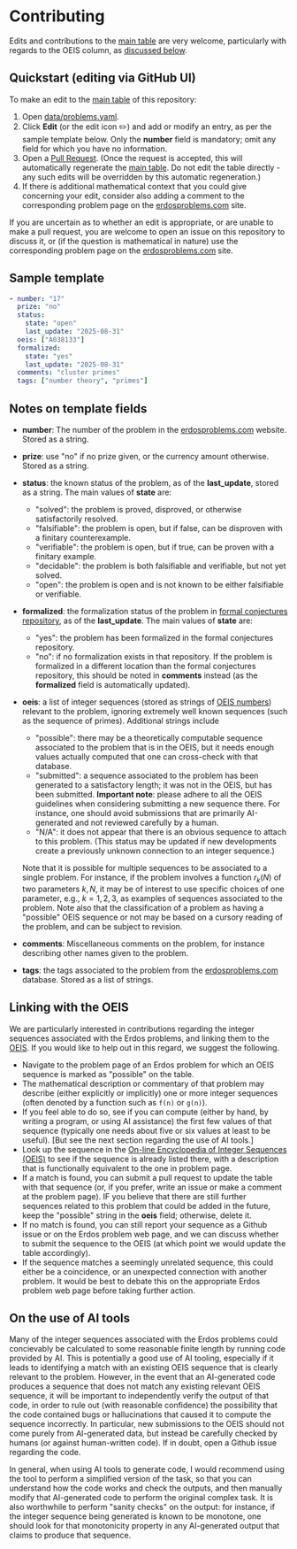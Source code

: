# Contributing

Edits and contributions to the [main table](README.md#table) are very welcome, particularly with regards to the OEIS column, as [discussed below](#linking-with-the-oeis).

## Quickstart (editing via GitHub UI)

To make an edit to the [main table](README.md#table) of this repository:

1. Open [data/problems.yaml](data/problems.yaml).
2. Click **Edit** (or the edit icon ✏️) and add or modify an entry, as per the sample template below.  Only the **number** field is mandatory; omit any field for which you have no information.
3. Open a [Pull Request](https://github.com/teorth/erdosproblems/pulls).  (Once the request is accepted, this will automatically regenerate the [main table](README.md#table).  Do not edit the table directly - any such edits will be overridden by this automatic regeneration.)
4. If there is additional mathematical context that you could give concerning your edit, consider also adding a comment to the corresponding problem page on the [erdosproblems.com](https://www.erdosproblems.com) site.

If you are uncertain as to whether an edit is appropriate, or are unable to make a pull request, you are welcome to open an issue on this repository to discuss it, or (if the question is mathematical in nature) use the corresponding problem page on the [erdosproblems.com](https://www.erdosproblems.com) site.

## Sample template

```yaml
- number: "17"
  prize: "no"
  status:
    state: "open"
    last_update: "2025-08-31"
  oeis: ["A038133"]
  formalized:
    state: "yes"
    last_update: "2025-08-31"
  comments: "cluster primes"
  tags: ["number theory", "primes"]
```

## Notes on template fields

- **number**: The number of the problem in the [erdosproblems.com](https://www.erdosproblems.com) website. Stored as a string.
- **prize**: use "no" if no prize given, or the currency amount otherwise. Stored as a string.
- **status**: the known status of the problem, as of the **last_update**, stored as a string.  The main values of **state** are:
  - "solved": the problem is proved, disproved, or otherwise satisfactorily resolved.
  - "falsifiable": the problem is open, but if false, can be disproven with a finitary counterexample.
  - "verifiable": the problem is open, but if true, can be proven with a finitary example.
  - "decidable": the problem is both falsifiable and verifiable, but not yet solved.
  - "open": the problem is open and is not known to be either falsifiable or verifiable.
- **formalized**: the formalization status of the problem in [formal conjectures repository](https://github.com/google-deepmind/formal-conjectures), as of the **last_update**.  The main values of **state** are:
  - "yes": the problem has been formalized in the formal conjectures repository.
  - "no": if no formalization exists in that repository.
  If the problem is formalized in a different location than the formal conjectures repository, this should be noted in **comments** instead (as the **formalized** field is automatically updated).
- **oeis**: a list of integer sequences (stored as strings of [OEIS numbers](https://oeis.org/)) relevant to the problem, ignoring extremely well known sequences (such as the sequence of primes).  Additional strings include
  - "possible": there may be a theoretically computable sequence associated to the problem that is in the OEIS, but it needs enough values actually computed that one can cross-check with that database.
  - "submitted": a sequence associated to the problem has been generated to a satisfactory length; it was not in the OEIS, but has been submitted.  **Important note**: please adhere to all the OEIS guidelines when considering submitting a new sequence there.  For instance, one should avoid submissions that are primarily AI-generated and not reviewed carefully by a human.
  - "N/A": it does not appear that there is an obvious sequence to attach to this problem.  (This status may be updated if new developments create a previously unknown connection to an integer sequence.)

  Note that it is possible for multiple sequences to be associated to a single problem.  For instance, if the problem involves a function $r_k(N)$ of two parameters $k,N$, it may be of interest to use specific choices of one parameter, e.g., $k=1,2,3$, as examples of sequences associated to the problem.  Note also that the classification of a problem as having a "possible" OEIS sequence or not may be based on a cursory reading of the problem, and can be subject to revision.
- **comments**: Miscellaneous comments on the problem, for instance describing other names given to the problem.
- **tags**: the tags associated to the problem from the  [erdosproblems.com](https://www.erdosproblems.com) database. Stored as a list of strings.

## Linking with the OEIS

We are particularly interested in contributions regarding the integer sequences associated with the Erdos problems, and linking them to the [OEIS](https://oeis.org/).  If you would like to help out in this regard, we suggest the following.

- Navigate to the problem page of an Erdos problem for which an OEIS sequence is marked as "possible" on the table.
- The mathematical description or commentary of that problem may describe (either explicitly or implicitly) one or more integer sequences (often denoted by a function such as `f(n)` or `g(n)`).
- If you feel able to do so, see if you can compute (either by hand, by writing a program, or using AI assistance) the first few values of that sequence (typically one needs about five or six values at least to be useful).  [But see the next section regarding the use of AI tools.]
- Look up the sequence in the [On-line Encyclopedia of Integer Sequences (OEIS)](https://oeis.org/) to see if the sequence is already listed there, with a description that is functionally equivalent to the one in problem page.
- If a match is found, you can submit a pull request to update the table with that sequence (or, if you prefer, write an issue or make a comment at the problem page).  IF you believe that there are still further sequences related to this problem that could be added in the future, keep the "possible" string in the **oeis** field; otherwise, delete it.
- If no match is found, you can still report your sequence as a Github issue or on the Erdos problem web page, and we can discuss whether to submit the sequence to the OEIS (at which point we would update the table accordingly).
- If the sequence matches a seemingly unrelated sequence, this could either be a coincidence, or an unexpected connection with another problem.  It would be best to debate this on the appropriate Erdos problem web page before taking further action.

## On the use of AI tools

Many of the integer sequences associated with the Erdos problems could concievably be calculated to some reasonable finite length by running code provided by AI.  This is potentially a good use of AI tooling, especially if it leads to identifying a match with an existing OEIS sequence that is clearly relevant to the problem.  However, in the event that an AI-generated code produces a sequence that does not match any existing relevant OEIS sequence, it will be important to independently verify the output of that code, in order to rule out (with reasonable confidence) the possibility that the code contained bugs or hallucinations that caused it to compute the sequence incorrectly.  In particular, new submissions to the OEIS should not come purely from AI-generated data, but instead be carefully checked by humans (or against human-written code).  If in doubt, open a Github issue regarding the code.

In general, when using AI tools to generate code, I would recommend using the tool to perform a simplified version of the task, so that you can understand how the code works and check the outputs, and then manually modify that AI-generated code to perform the original complex task.  It is also worthwhile to perform "sanity checks" on the output: for instance, if the integer sequence being generated is known to be monotone, one should look for that monotonicity property in any AI-generated output that claims to produce that sequence.